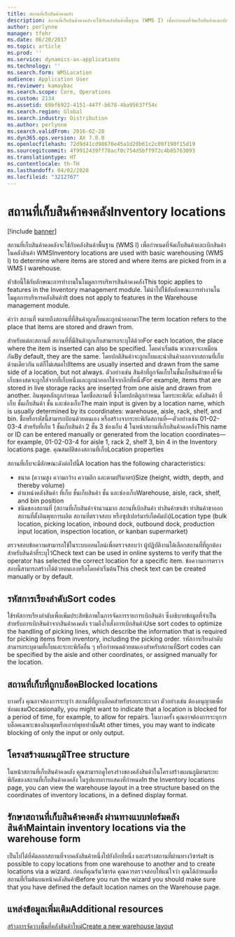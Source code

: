 ```yaml
---
title: สถานที่เก็บสินค้าคงคลัง
description: สถานที่เก็บสินค้าคงคลังจะใช้กับคลังสินค้าพื้นฐาน (WMS I) เพื่อกำหนดที่จัดเก็บสินค้าและเบิกสินค้าในคลังสินค้า WMS
author: perlynne
manager: tfehr
ms.date: 06/20/2017
ms.topic: article
ms.prod: ''
ms.service: dynamics-ax-applications
ms.technology: ''
ms.search.form: WMSLocation
audience: Application User
ms.reviewer: kamaybac
ms.search.scope: Core, Operations
ms.custom: 2134
ms.assetid: 69bf6922-4151-447f-b678-4ba95637f54c
ms.search.region: Global
ms.search.industry: Distribution
ms.author: perlynne
ms.search.validFrom: 2016-02-28
ms.dyn365.ops.version: AX 7.0.0
ms.openlocfilehash: 72d9d41cd98670e45a1d20b61c2c09f190f15d19
ms.sourcegitcommit: 4f9912439ff78acf0c754d5bff972c4b85763093
ms.translationtype: HT
ms.contentlocale: th-TH
ms.lasthandoff: 04/02/2020
ms.locfileid: "3212767"
---
```

# <a name="inventory-locations"></a><span data-ttu-id="1d7dd-103">สถานที่เก็บสินค้าคงคลัง</span><span class="sxs-lookup"><span data-stu-id="1d7dd-103">Inventory locations</span></span>

[!include [banner](../includes/banner.md)]

<span data-ttu-id="1d7dd-104">สถานที่เก็บสินค้าคงคลังจะใช้กับคลังสินค้าพื้นฐาน (WMS I) เพื่อกำหนดที่จัดเก็บสินค้าและเบิกสินค้าในคลังสินค้า WMS</span><span class="sxs-lookup"><span data-stu-id="1d7dd-104">Inventory locations are used with basic warehousing (WMS I) to determine where items are stored and where items are picked from in a WMS I warehouse.</span></span>

<span data-ttu-id="1d7dd-105">หัวข้อนี้ใช้กับลักษณะการทำงานในโมดูลการบริหารสินค้าคงคลัง</span><span class="sxs-lookup"><span data-stu-id="1d7dd-105">This topic applies to features in the Inventory management module.</span></span> <span data-ttu-id="1d7dd-106">ไม่นำไปใช้กับลักษณะการทำงานในโมดูลการบริหารคลังสินค้า</span><span class="sxs-lookup"><span data-stu-id="1d7dd-106">It does not apply to features in the Warehouse management module.</span></span>

<span data-ttu-id="1d7dd-107">คำว่า สถานที่ หมายถึงสถานที่ที่สินค้าถูกเก็บและถูกนำออกมา</span><span class="sxs-lookup"><span data-stu-id="1d7dd-107">The term location refers to the place that items are stored and drawn from.</span></span>

<span data-ttu-id="1d7dd-108">สำหรับแต่ละสถานที่ สถานที่ที่มีสินค้าถูกเก็บสามารถระบุได้ด้วย</span><span class="sxs-lookup"><span data-stu-id="1d7dd-108">For each location, the place where the item is inserted can also be specified.</span></span> <span data-ttu-id="1d7dd-109">โดยค่าเริ่มต้น พวกเขาจะเหมือนกัน</span><span class="sxs-lookup"><span data-stu-id="1d7dd-109">By default, they are the same.</span></span> <span data-ttu-id="1d7dd-110">โดยปกติสินค้าจะถูกเก็บและนำสินค้าออกจากสถานที่เก็บด้านเดียวกัน แต่ก็ไม่เสมอไป</span><span class="sxs-lookup"><span data-stu-id="1d7dd-110">Items are usually inserted and drawn from the same side of a location, but not always.</span></span> <span data-ttu-id="1d7dd-111">ตัวอย่างเช่น สินค้าที่ถูกจัดเก็บในชั้นเก็บสินค้าของที่จัดเก็บของสดจะถูกใส่จากที่เก็บหนึ่งและถูกนำออกใช้จากอีกที่หนึ่ง</span><span class="sxs-lookup"><span data-stu-id="1d7dd-111">For example, items that are stored in live storage racks are inserted from one aisle and drawn from another.</span></span> <span data-ttu-id="1d7dd-112">อินพุตหลักถูกกำหนด โดยชื่อสถานที่ ซึ่งโดยปกติถูกกำหนด โดยระยะพิกัด: คลังสินค้า ที่เก็บ ชั้นเก็บสินค้า ชั้น และช่องเก็บ</span><span class="sxs-lookup"><span data-stu-id="1d7dd-112">The main input is given by a location name, which is usually determined by its coordinates: warehouse, aisle, rack, shelf, and bin.</span></span> <span data-ttu-id="1d7dd-113">ชื่อหรือรหัสนี้สามารถป้อนด้วยตนเอง หรือสร้างจากระยะพิกัดสถานที่—ตัวอย่างเช่น 01-02-03-4 สำหรับที่เก็บ 1 ชั้นเก็บสินค้า 2 ชั้น 3 ช่องเก็บ 4 ในหน้าสถานที่เก็บสินค้าคงคลัง</span><span class="sxs-lookup"><span data-stu-id="1d7dd-113">This name or ID can be entered manually or generated from the location coordinates—for example, 01-02-03-4 for aisle 1, rack 2, shelf 3, bin 4 in the Inventory locations page.</span></span>
<span data-ttu-id="1d7dd-114">คุณสมบัติของสถานที่เก็บ</span><span class="sxs-lookup"><span data-stu-id="1d7dd-114">Location properties</span></span>

<span data-ttu-id="1d7dd-115">สถานที่เก็บจะมีลักษณะดังต่อไปนี้</span><span class="sxs-lookup"><span data-stu-id="1d7dd-115">A location has the following characteristics:</span></span>
-   <span data-ttu-id="1d7dd-116">ขนาด (ความสูง ความกว้าง ความลึก และตามปริมาตร)</span><span class="sxs-lookup"><span data-stu-id="1d7dd-116">Size (height, width, depth, and thereby volume)</span></span>
-   <span data-ttu-id="1d7dd-117">ตำแหน่งคลังสินค้า ที่เก็บ ชั้นเก็บสินค้า ชั้น และช่องเก็บ</span><span class="sxs-lookup"><span data-stu-id="1d7dd-117">Warehouse, aisle, rack, shelf, and bin position</span></span>
-   <span data-ttu-id="1d7dd-118">ชนิดของสถานที่ (สถานที่เก็บสินค้าจำนวนมาก สถานที่เบิกสินค้า ท่าสินค้าขาเข้า ท่าสินค้าขาออก สถานที่ตั้งอินพุทการผลิต สถานที่ตรวจสอบ หรือซุปเปอร์มาร์เก็ตคัมบัง)</span><span class="sxs-lookup"><span data-stu-id="1d7dd-118">Location type (bulk location, picking location, inbound dock, outbound dock, production input location, inspection location, or kanban supermarket)</span></span>

<span data-ttu-id="1d7dd-119">ตรวจสอบข้อความสามารถใช้ในระบบออนไลน์เพื่อตรวจสอบว่า ผู้ปฏิบัติงานได้เลือกสถานที่ที่ถูกต้องสำหรับสินค้าที่ระบุไว้</span><span class="sxs-lookup"><span data-stu-id="1d7dd-119">Check text can be used in online systems to verify that the operator has selected the correct location for a specific item.</span></span> <span data-ttu-id="1d7dd-120">ข้อความการตรวจสอบนี้สามารถสร้างได้ด้วยตนเองหรือโดยค่าเริ่มต้น</span><span class="sxs-lookup"><span data-stu-id="1d7dd-120">This check text can be created manually or by default.</span></span>

## <a name="sort-codes"></a><span data-ttu-id="1d7dd-121">รหัสการเรียงลำดับ</span><span class="sxs-lookup"><span data-stu-id="1d7dd-121">Sort codes</span></span>
<span data-ttu-id="1d7dd-122">ใช้รหัสการเรียงลำดับเพื่อเพิ่มประสิทธิภาพในการจัดการรายการเบิกสินค้า ซึ่งอธิบายข้อมูลที่จำเป็นสำหรับการเบิกสินค้าจากสินค้าคงคลัง รวมถึงใบสั่งการเบิกสินค้า</span><span class="sxs-lookup"><span data-stu-id="1d7dd-122">Use sort codes to optimize the handling of picking lines, which describe the information that is required for picking items from inventory, including the picking order.</span></span> <span data-ttu-id="1d7dd-123">รหัสการเรียงลำดับสามารถระบุตามที่เก็บและระยะพิกัดอื่น ๆ หรือกำหนดด้วยตนเองสำหรับสถานที่</span><span class="sxs-lookup"><span data-stu-id="1d7dd-123">Sort codes can be specified by the aisle and other coordinates, or assigned manually for the location.</span></span>

## <a name="blocked-locations"></a><span data-ttu-id="1d7dd-124">สถานที่เก็บที่ถูกบล็อค</span><span class="sxs-lookup"><span data-stu-id="1d7dd-124">Blocked locations</span></span>
<span data-ttu-id="1d7dd-125">บางครั้ง คุณอาจต้องการระบุว่า สถานที่ที่ถูกบล็อคสำหรับรอบระยะเวลา ตัวอย่างเช่น ต้องอนุญาตเพื่อซ่อมแซม</span><span class="sxs-lookup"><span data-stu-id="1d7dd-125">Occasionally, you might want to indicate that a location is blocked for a period of time, for example, to allow for repairs.</span></span> <span data-ttu-id="1d7dd-126">ในบางครั้ง คุณอาจต้องการระบุการบล็อคเฉพาะของอินพุตหรือเอาท์พุทเท่านั้น</span><span class="sxs-lookup"><span data-stu-id="1d7dd-126">At other times, you may want to indicate blocking of only the input or only output.</span></span>

## <a name="tree-structure"></a><span data-ttu-id="1d7dd-127">โครงสร้างแผนภูมิ</span><span class="sxs-lookup"><span data-stu-id="1d7dd-127">Tree structure</span></span>

<span data-ttu-id="1d7dd-128">ในหน้าสถานที่เก็บสินค้าคงคลัง คุณสามารถดูโครงร่างของคลังสินค้าในโครงสร้างแผนภูมิตามระยะพิกัดของสถานที่เก็บสินค้าคงคลัง ในรูปแบบการแสดงที่กำหนด</span><span class="sxs-lookup"><span data-stu-id="1d7dd-128">In the Inventory locations page, you can view the warehouse layout in a tree structure based on the coordinates of inventory locations, in a defined display format.</span></span>

## <a name="maintain-inventory-locations-via-the-warehouse-form"></a><span data-ttu-id="1d7dd-129">รักษาสถานที่เก็บสินค้าคงคลัง ผ่านทางแบบฟอร์มคลังสินค้า</span><span class="sxs-lookup"><span data-stu-id="1d7dd-129">Maintain inventory locations via the warehouse form</span></span>

<span data-ttu-id="1d7dd-130">เป็นไปได้ที่คัดลอกสถานที่จากคลังสินค้าหนึ่งไปยังอีกที่หนึ่ง และสร้างสถานที่ผ่านทางวิซาร์ด</span><span class="sxs-lookup"><span data-stu-id="1d7dd-130">It is possible to copy locations from one warehouse to another and to create locations via a wizard.</span></span> <span data-ttu-id="1d7dd-131">ก่อนที่คุณรันวิซาร์ด คุณควรตรวจสอบให้แน่ใจว่า คุณได้กำหนดชื่อสถานที่เริ่มต้นบนหน้าคลังสินค้า</span><span class="sxs-lookup"><span data-stu-id="1d7dd-131">Before you run the wizard you should make sure that you have defined the default location names on the Warehouse page.</span></span>



<a name="additional-resources"></a><span data-ttu-id="1d7dd-132">แหล่งข้อมูลเพิ่มเติม</span><span class="sxs-lookup"><span data-stu-id="1d7dd-132">Additional resources</span></span>
--------

[<span data-ttu-id="1d7dd-133">สร้างการจัดวางพื้นที่คลังสินค้าใหม่</span><span class="sxs-lookup"><span data-stu-id="1d7dd-133">Create a new warehouse layout</span></span>](tasks/create-new-warehouse-layout.md)
